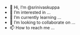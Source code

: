- 👋 Hi, I’m @srinivaskuppa
- 👀 I’m interested in ...
- 🌱 I’m currently learning ...
- 💞️ I’m looking to collaborate on ...
- 📫 How to reach me ...

<!---
srinivaskuppa/srinivaskuppa is a ✨ special ✨ repository because its `README.md` (this file) appears on your GitHub profile.
You can click the Preview link to take a look at your changes.
--->

